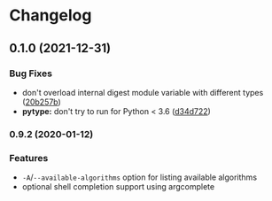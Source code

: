 # Changelog

## 0.1.0 (2021-12-31)


### Bug Fixes

* don't overload internal digest module variable with different types ([20b257b](https://github.com/scop/hashpipe/commit/20b257b858eea040d28c95c8c097921952e638ed))
* **pytype:** don't try to run for Python < 3.6 ([d34d722](https://github.com/scop/hashpipe/commit/d34d722dc14da1813acda0bf058c279b4612e93f))

### 0.9.2 (2020-01-12)

### Features

* `-A`/`--available-algorithms` option for listing available algorithms
* optional shell completion support using argcomplete
